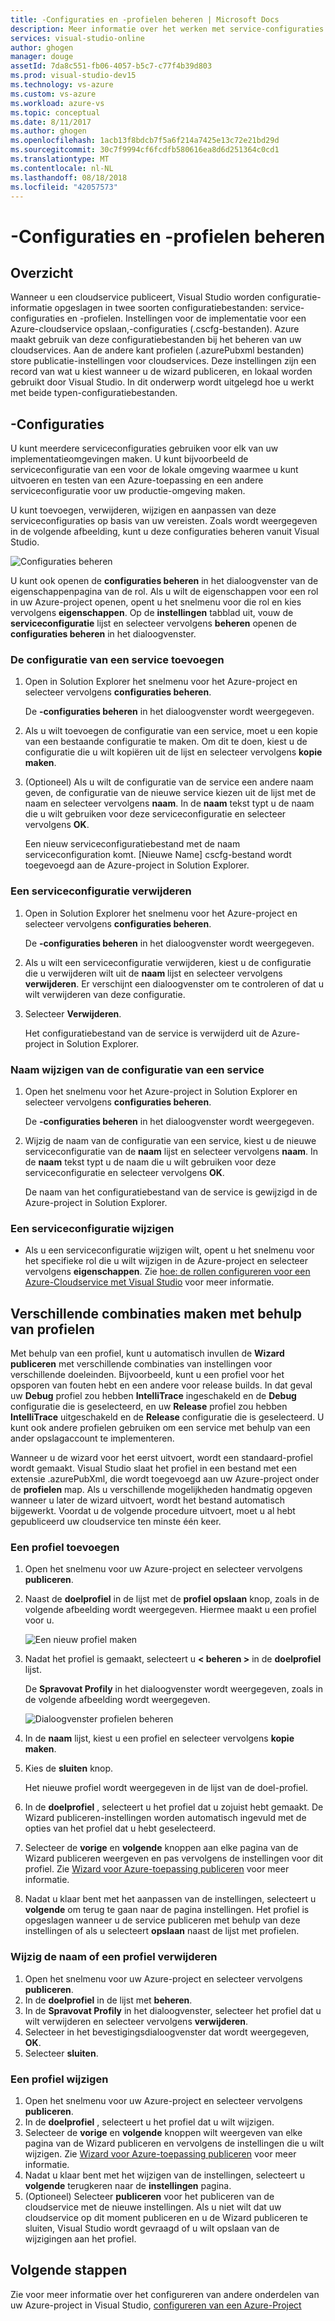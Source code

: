 ```yaml
---
title: -Configuraties en -profielen beheren | Microsoft Docs
description: Meer informatie over het werken met service-configuraties en -profielen-configuratiebestanden | welke Sla de instellingen voor de implementatieomgevingen en publicatie-instellingen voor cloudservices.
services: visual-studio-online
author: ghogen
manager: douge
assetId: 7da8c551-fb06-4057-b5c7-c77f4b39d803
ms.prod: visual-studio-dev15
ms.technology: vs-azure
ms.custom: vs-azure
ms.workload: azure-vs
ms.topic: conceptual
ms.date: 8/11/2017
ms.author: ghogen
ms.openlocfilehash: 1acb13f8bdcb7f5a6f214a7425e13c72e21bd29d
ms.sourcegitcommit: 30c7f9994cf6fcdfb580616ea8d6d251364c0cd1
ms.translationtype: MT
ms.contentlocale: nl-NL
ms.lasthandoff: 08/18/2018
ms.locfileid: "42057573"
---
```

# <a name="how-to-manage-service-configurations-and-profiles"></a>-Configuraties en -profielen beheren
## <a name="overview"></a>Overzicht
Wanneer u een cloudservice publiceert, Visual Studio worden configuratie-informatie opgeslagen in twee soorten configuratiebestanden: service-configuraties en -profielen. Instellingen voor de implementatie voor een Azure-cloudservice opslaan,-configuraties (.cscfg-bestanden). Azure maakt gebruik van deze configuratiebestanden bij het beheren van uw cloudservices. Aan de andere kant profielen (.azurePubxml bestanden) store publicatie-instellingen voor cloudservices. Deze instellingen zijn een record van wat u kiest wanneer u de wizard publiceren, en lokaal worden gebruikt door Visual Studio. In dit onderwerp wordt uitgelegd hoe u werkt met beide typen-configuratiebestanden.

## <a name="service-configurations"></a>-Configuraties
U kunt meerdere serviceconfiguraties gebruiken voor elk van uw implementatieomgevingen maken. U kunt bijvoorbeeld de serviceconfiguratie van een voor de lokale omgeving waarmee u kunt uitvoeren en testen van een Azure-toepassing en een andere serviceconfiguratie voor uw productie-omgeving maken.

U kunt toevoegen, verwijderen, wijzigen en aanpassen van deze serviceconfiguraties op basis van uw vereisten. Zoals wordt weergegeven in de volgende afbeelding, kunt u deze configuraties beheren vanuit Visual Studio.

![Configuraties beheren](./media/vs-azure-tools-service-configurations-and-profiles-how-to-manage/manage-service-config.png)

U kunt ook openen de **configuraties beheren** in het dialoogvenster van de eigenschappenpagina van de rol. Als u wilt de eigenschappen voor een rol in uw Azure-project openen, opent u het snelmenu voor die rol en kies vervolgens **eigenschappen**. Op de **instellingen** tabblad uit, vouw de **serviceconfiguratie** lijst en selecteer vervolgens **beheren** openen de **configuraties beheren** in het dialoogvenster.

### <a name="to-add-a-service-configuration"></a>De configuratie van een service toevoegen
1. Open in Solution Explorer het snelmenu voor het Azure-project en selecteer vervolgens **configuraties beheren**.
   
    De **-configuraties beheren** in het dialoogvenster wordt weergegeven.
2. Als u wilt toevoegen de configuratie van een service, moet u een kopie van een bestaande configuratie te maken. Om dit te doen, kiest u de configuratie die u wilt kopiëren uit de lijst en selecteer vervolgens **kopie maken**.
3. (Optioneel) Als u wilt de configuratie van de service een andere naam geven, de configuratie van de nieuwe service kiezen uit de lijst met de naam en selecteer vervolgens **naam**. In de **naam** tekst typt u de naam die u wilt gebruiken voor deze serviceconfiguratie en selecteer vervolgens **OK**.
   
    Een nieuw serviceconfiguratiebestand met de naam serviceconfiguration komt. [Nieuwe Name] cscfg-bestand wordt toegevoegd aan de Azure-project in Solution Explorer.

### <a name="to-delete-a-service-configuration"></a>Een serviceconfiguratie verwijderen
1. Open in Solution Explorer het snelmenu voor het Azure-project en selecteer vervolgens **configuraties beheren**.
   
    De **-configuraties beheren** in het dialoogvenster wordt weergegeven.
2. Als u wilt een serviceconfiguratie verwijderen, kiest u de configuratie die u verwijderen wilt uit de **naam** lijst en selecteer vervolgens **verwijderen**. Er verschijnt een dialoogvenster om te controleren of dat u wilt verwijderen van deze configuratie.
3. Selecteer **Verwijderen**.
   
     Het configuratiebestand van de service is verwijderd uit de Azure-project in Solution Explorer.

### <a name="to-rename-a-service-configuration"></a>Naam wijzigen van de configuratie van een service
1. Open het snelmenu voor het Azure-project in Solution Explorer en selecteer vervolgens **configuraties beheren**.
   
    De **-configuraties beheren** in het dialoogvenster wordt weergegeven.
2. Wijzig de naam van de configuratie van een service, kiest u de nieuwe serviceconfiguratie van de **naam** lijst en selecteer vervolgens **naam**. In de **naam** tekst typt u de naam die u wilt gebruiken voor deze serviceconfiguratie en selecteer vervolgens **OK**.
   
    De naam van het configuratiebestand van de service is gewijzigd in de Azure-project in Solution Explorer.

### <a name="to-change-a-service-configuration"></a>Een serviceconfiguratie wijzigen
* Als u een serviceconfiguratie wijzigen wilt, opent u het snelmenu voor het specifieke rol die u wilt wijzigen in de Azure-project en selecteer vervolgens **eigenschappen**. Zie [hoe: de rollen configureren voor een Azure-Cloudservice met Visual Studio](https://docs.microsoft.com/azure/vs-azure-tools-configure-roles-for-cloud-service) voor meer informatie.

## <a name="make-different-setting-combinations-by-using-profiles"></a>Verschillende combinaties maken met behulp van profielen
Met behulp van een profiel, kunt u automatisch invullen de **Wizard publiceren** met verschillende combinaties van instellingen voor verschillende doeleinden. Bijvoorbeeld, kunt u een profiel voor het opsporen van fouten hebt en een andere voor release builds. In dat geval uw **Debug** profiel zou hebben **IntelliTrace** ingeschakeld en de **Debug** configuratie die is geselecteerd, en uw **Release** profiel zou hebben **IntelliTrace** uitgeschakeld en de **Release** configuratie die is geselecteerd. U kunt ook andere profielen gebruiken om een service met behulp van een ander opslagaccount te implementeren.

Wanneer u de wizard voor het eerst uitvoert, wordt een standaard-profiel wordt gemaakt. Visual Studio slaat het profiel in een bestand met een extensie .azurePubXml, die wordt toegevoegd aan uw Azure-project onder de **profielen** map. Als u verschillende mogelijkheden handmatig opgeven wanneer u later de wizard uitvoert, wordt het bestand automatisch bijgewerkt. Voordat u de volgende procedure uitvoert, moet u al hebt gepubliceerd uw cloudservice ten minste één keer.

### <a name="to-add-a-profile"></a>Een profiel toevoegen
1. Open het snelmenu voor uw Azure-project en selecteer vervolgens **publiceren**.
2. Naast de **doelprofiel** in de lijst met de **profiel opslaan** knop, zoals in de volgende afbeelding wordt weergegeven. Hiermee maakt u een profiel voor u.
   
    ![Een nieuw profiel maken](./media/vs-azure-tools-service-configurations-and-profiles-how-to-manage/create-new-profile.png)
3. Nadat het profiel is gemaakt, selecteert u **< beheren >** in de **doelprofiel** lijst.
   
    De **Spravovat Profily** in het dialoogvenster wordt weergegeven, zoals in de volgende afbeelding wordt weergegeven.
   
    ![Dialoogvenster profielen beheren](./media/vs-azure-tools-service-configurations-and-profiles-how-to-manage/manage-profiles.png)
4. In de **naam** lijst, kiest u een profiel en selecteer vervolgens **kopie maken**.
5. Kies de **sluiten** knop.
   
    Het nieuwe profiel wordt weergegeven in de lijst van de doel-profiel.
6. In de **doelprofiel** , selecteert u het profiel dat u zojuist hebt gemaakt. De Wizard publiceren-instellingen worden automatisch ingevuld met de opties van het profiel dat u hebt geselecteerd.
7. Selecteer de **vorige** en **volgende** knoppen aan elke pagina van de Wizard publiceren weergeven en pas vervolgens de instellingen voor dit profiel. Zie [Wizard voor Azure-toepassing publiceren](http://go.microsoft.com/fwlink/p/?LinkID=623085) voor meer informatie.
8. Nadat u klaar bent met het aanpassen van de instellingen, selecteert u **volgende** om terug te gaan naar de pagina instellingen. Het profiel is opgeslagen wanneer u de service publiceren met behulp van deze instellingen of als u selecteert **opslaan** naast de lijst met profielen.

### <a name="to-rename-or-delete-a-profile"></a>Wijzig de naam of een profiel verwijderen
1. Open het snelmenu voor uw Azure-project en selecteer vervolgens **publiceren**.
2. In de **doelprofiel** in de lijst met **beheren**.
3. In de **Spravovat Profily** in het dialoogvenster, selecteer het profiel dat u wilt verwijderen en selecteer vervolgens **verwijderen**.
4. Selecteer in het bevestigingsdialoogvenster dat wordt weergegeven, **OK**.
5. Selecteer **sluiten**.

### <a name="to-change-a-profile"></a>Een profiel wijzigen
1. Open het snelmenu voor uw Azure-project en selecteer vervolgens **publiceren**.
2. In de **doelprofiel** , selecteert u het profiel dat u wilt wijzigen.
3. Selecteer de **vorige** en **volgende** knoppen wilt weergeven van elke pagina van de Wizard publiceren en vervolgens de instellingen die u wilt wijzigen. Zie [Wizard voor Azure-toepassing publiceren](http://go.microsoft.com/fwlink/p/?LinkID=623085) voor meer informatie.
4. Nadat u klaar bent met het wijzigen van de instellingen, selecteert u **volgende** terugkeren naar de **instellingen** pagina.
5. (Optioneel) Selecteer **publiceren** voor het publiceren van de cloudservice met de nieuwe instellingen. Als u niet wilt dat uw cloudservice op dit moment publiceren en u de Wizard publiceren te sluiten, Visual Studio wordt gevraagd of u wilt opslaan van de wijzigingen aan het profiel.

## <a name="next-steps"></a>Volgende stappen
Zie voor meer informatie over het configureren van andere onderdelen van uw Azure-project in Visual Studio, [configureren van een Azure-Project](http://go.microsoft.com/fwlink/p/?LinkID=623075)

